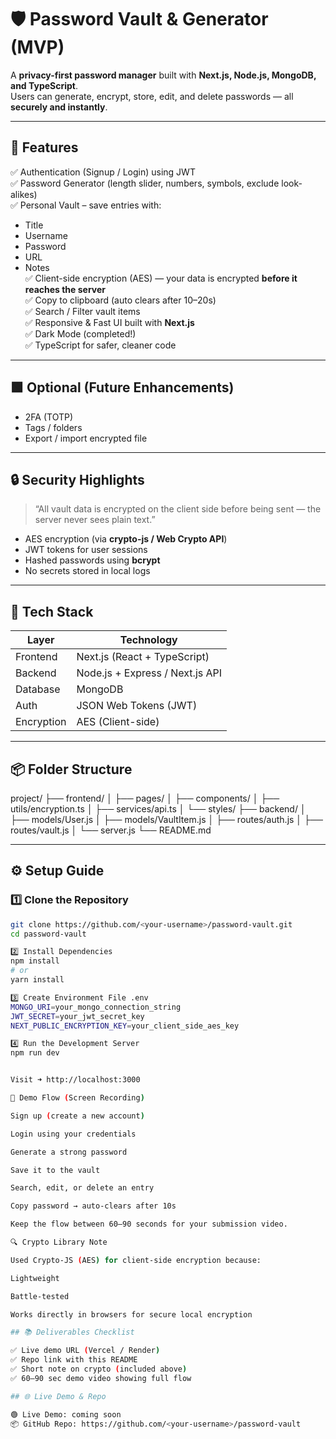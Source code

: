 # 🛡️ Password Vault & Generator (MVP)

A **privacy-first password manager** built with **Next.js, Node.js, MongoDB, and TypeScript**.  
Users can generate, encrypt, store, edit, and delete passwords — all **securely and instantly**.

---

## 🚀 Features

✅ Authentication (Signup / Login) using JWT  
✅ Password Generator (length slider, numbers, symbols, exclude look-alikes)  
✅ Personal Vault – save entries with:
- Title  
- Username  
- Password  
- URL  
- Notes  
✅ Client-side encryption (AES) — your data is encrypted **before it reaches the server**  
✅ Copy to clipboard (auto clears after 10–20s)  
✅ Search / Filter vault items  
✅ Responsive & Fast UI built with **Next.js**  
✅ Dark Mode (completed!)  
✅ TypeScript for safer, cleaner code  

---

## 🟩 Optional (Future Enhancements)

- 2FA (TOTP)  
- Tags / folders  
- Export / import encrypted file  

---

## 🔒 Security Highlights

> “All vault data is encrypted on the client side before being sent — the server never sees plain text.”

- AES encryption (via **crypto-js / Web Crypto API**)  
- JWT tokens for user sessions  
- Hashed passwords using **bcrypt**  
- No secrets stored in local logs  

---

## 🧰 Tech Stack

| Layer       | Technology                          |
|------------|------------------------------------|
| Frontend   | Next.js (React + TypeScript)       |
| Backend    | Node.js + Express / Next.js API    |
| Database   | MongoDB                            |
| Auth       | JSON Web Tokens (JWT)              |
| Encryption | AES (Client-side)                  |

---

## 📦 Folder Structure

project/
├── frontend/
│ ├── pages/
│ ├── components/
│ ├── utils/encryption.ts
│ ├── services/api.ts
│ └── styles/
├── backend/
│ ├── models/User.js
│ ├── models/VaultItem.js
│ ├── routes/auth.js
│ ├── routes/vault.js
│ └── server.js
└── README.md


---

## ⚙️ Setup Guide

### 1️⃣ Clone the Repository
```bash
git clone https://github.com/<your-username>/password-vault.git
cd password-vault

2️⃣ Install Dependencies
npm install
# or
yarn install

3️⃣ Create Environment File .env
MONGO_URI=your_mongo_connection_string
JWT_SECRET=your_jwt_secret_key
NEXT_PUBLIC_ENCRYPTION_KEY=your_client_side_aes_key

4️⃣ Run the Development Server
npm run dev


Visit ➜ http://localhost:3000

🧪 Demo Flow (Screen Recording)

Sign up (create a new account)

Login using your credentials

Generate a strong password

Save it to the vault

Search, edit, or delete an entry

Copy password → auto-clears after 10s

Keep the flow between 60–90 seconds for your submission video.

🔍 Crypto Library Note

Used Crypto-JS (AES) for client-side encryption because:

Lightweight

Battle-tested

Works directly in browsers for secure local encryption

## 📚 Deliverables Checklist

✅ Live demo URL (Vercel / Render)
✅ Repo link with this README
✅ Short note on crypto (included above)
✅ 60–90 sec demo video showing full flow

## 🌐 Live Demo & Repo

🟢 Live Demo: coming soon
📦 GitHub Repo: https://github.com/<your-username>/password-vault